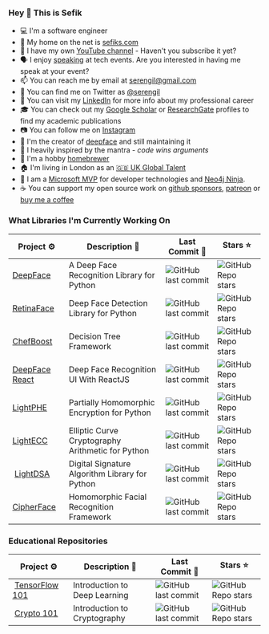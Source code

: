### Hey 👋 This is Sefik

- 💻 I'm a software engineer
- 🔗 My home on the net is [sefiks.com](https://sefiks.com/)
- 🎥 I have my own [YouTube channel](https://www.youtube.com/@sefiks?sub_confirmation=1) - Haven't you subscribe it yet?
- 🗣️ I enjoy [speaking](https://sefiks.com/talks/) at tech events. Are you interested in having me speak at your event?
- 📫 You can reach me by email at [serengil@gmail.com](mailto:serengil@gmail.com)
- 🐤 You can find me on Twitter as [@serengil](https://twitter.com/intent/user?screen_name=serengil)
- 💼 You can visit my [LinkedIn](https://www.linkedin.com/in/serengil/) for more info about my professional career
- 🎓 You can check out my [Google Scholar](https://scholar.google.com/citations?user=hEpTGR0AAAAJ&hl=en) or [ResearchGate](https://www.researchgate.net/profile/Sefik-Serengil) profiles to find my academic publications
- 📷 You can follow me on [Instagram](https://www.instagram.com/serengil/)
- 🤖 I'm the creator of [deepface](https://github.com/serengil/deepface) and still maintaining it
- 💬 I heavily inspired by the mantra - *code wins arguments*
- 🍺 I'm a hobby [homebrewer](https://www.youtube.com/watch?v=g-u-y138jpY&list=PLsS_1RYmYQQGR8zp9GK6KnCWkwkvQrxY1&index=1)
- 🏠 I'm living in London as an [🇬🇧 UK Global Talent](https://sefiks.com/2024/03/27/my-experience-for-the-uk-global-talent-visa-as-a-software-developer/)
- 🌟 I am a [Microsoft MVP](https://mvp.microsoft.com/en-US/mvp/profile/bf09057a-ed3c-411d-9024-5793ba84e89b) for developer technologies and [Neo4j Ninja](https://neo4j.com/ninjas-program/).
- ☕ You can support my open source work on [github sponsors](https://github.com/sponsors/serengil), [patreon](https://www.patreon.com/serengil?source=github) or [buy me a coffee](https://buymeacoffee.com/serengil)

### What Libraries I'm Currently Working On

| Project ⚙️ | Description 📝 | Last Commit 📅 | Stars ⭐ |
| --- | --- | --- | --- |
| [DeepFace](https://github.com/serengil/deepface) | A Deep Face Recognition Library for Python | ![GitHub last commit](https://img.shields.io/github/last-commit/serengil/deepface) | ![GitHub Repo stars](https://img.shields.io/github/stars/serengil/deepface) |
| [RetinaFace](https://github.com/serengil/retinaface) | Deep Face Detection Library for Python | ![GitHub last commit](https://img.shields.io/github/last-commit/serengil/retinaface) | ![GitHub Repo stars](https://img.shields.io/github/stars/serengil/retinaface) |
| [ChefBoost](https://github.com/serengil/chefboost) | Decision Tree Framework | ![GitHub last commit](https://img.shields.io/github/last-commit/serengil/chefboost) | ![GitHub Repo stars](https://img.shields.io/github/stars/serengil/chefboost) |
| [DeepFace React](https://github.com/serengil/deepface-react-ui) | Deep Face Recognition UI With ReactJS | ![GitHub last commit](https://img.shields.io/github/last-commit/serengil/deepface-react-ui) | ![GitHub Repo stars](https://img.shields.io/github/stars/serengil/deepface-react-ui) |
| [LightPHE](https://github.com/serengil/LightPHE) | Partially Homomorphic Encryption for Python | ![GitHub last commit](https://img.shields.io/github/last-commit/serengil/LightPHE) | ![GitHub Repo stars](https://img.shields.io/github/stars/serengil/LightPHE) |
| [LightECC](https://github.com/serengil/LightECC) | Elliptic Curve Cryptography Arithmetic for Python | ![GitHub last commit](https://img.shields.io/github/last-commit/serengil/LightECC) | ![GitHub Repo stars](https://img.shields.io/github/stars/serengil/LightECC) |
| [LightDSA](https://github.com/serengil/LightDSA) | Digital Signature Algorithm Library for Python | ![GitHub last commit](https://img.shields.io/github/last-commit/serengil/LightDSA) | ![GitHub Repo stars](https://img.shields.io/github/stars/serengil/LightDSA) |
| [CipherFace](https://github.com/serengil/cipherface) | Homomorphic Facial Recognition Framework | ![GitHub last commit](https://img.shields.io/github/last-commit/serengil/cipherface) | ![GitHub Repo stars](https://img.shields.io/github/stars/serengil/cipherface) |

### Educational Repositories

| Project ⚙️ | Description 📝 | Last Commit 📅 | Stars ⭐ |
| --- | --- | --- | --- |
| [TensorFlow 101](https://github.com/serengil/tensorflow-101) | Introduction to Deep Learning | ![GitHub last commit](https://img.shields.io/github/last-commit/serengil/tensorflow-101) | ![GitHub Repo stars](https://img.shields.io/github/stars/serengil/tensorflow-101) |
| [Crypto 101](https://github.com/serengil/crypto) | Introduction to Cryptography | ![GitHub last commit](https://img.shields.io/github/last-commit/serengil/crypto) | ![GitHub Repo stars](https://img.shields.io/github/stars/serengil/crypto) |
